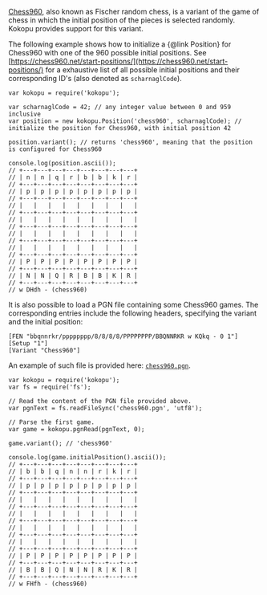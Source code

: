 [Chess960](https://en.wikipedia.org/wiki/Chess960), also known as Fischer random chess, is a variant of the game of chess
in which the initial position of the pieces is selected randomly. Kokopu provides support for this variant.

The following example shows how to initialize a {@link Position} for Chess960 with one of the 960 possible initial positions.
See [https://chess960.net/start-positions/](https://chess960.net/start-positions/) for a exhaustive list of all possible initial positions
and their corresponding ID's (also denoted as `scharnaglCode`).

```
var kokopu = require('kokopu');

var scharnaglCode = 42; // any integer value between 0 and 959 inclusive
var position = new kokopu.Position('chess960', scharnaglCode); // initialize the position for Chess960, with initial position 42

position.variant(); // returns 'chess960', meaning that the position is configured for Chess960

console.log(position.ascii());
// +---+---+---+---+---+---+---+---+
// | n | n | q | r | b | b | k | r |
// +---+---+---+---+---+---+---+---+
// | p | p | p | p | p | p | p | p |
// +---+---+---+---+---+---+---+---+
// |   |   |   |   |   |   |   |   |
// +---+---+---+---+---+---+---+---+
// |   |   |   |   |   |   |   |   |
// +---+---+---+---+---+---+---+---+
// |   |   |   |   |   |   |   |   |
// +---+---+---+---+---+---+---+---+
// |   |   |   |   |   |   |   |   |
// +---+---+---+---+---+---+---+---+
// | P | P | P | P | P | P | P | P |
// +---+---+---+---+---+---+---+---+
// | N | N | Q | R | B | B | K | R |
// +---+---+---+---+---+---+---+---+
// w DHdh - (chess960)
```

It is also possible to load a PGN file containing some Chess960 games. The corresponding entries include the following headers,
specifying the variant and the initial position:

```
[FEN "bbqnnrkr/pppppppp/8/8/8/8/PPPPPPPP/BBQNNRKR w KQkq - 0 1"]
[Setup "1"]
[Variant "Chess960"]
```

An example of such file is provided here: [`chess960.pgn`](tutorial_data/chess960.pgn).

```
var kokopu = require('kokopu');
var fs = require('fs');

// Read the content of the PGN file provided above.
var pgnText = fs.readFileSync('chess960.pgn', 'utf8');

// Parse the first game.
var game = kokopu.pgnRead(pgnText, 0);

game.variant(); // 'chess960'

console.log(game.initialPosition().ascii());
// +---+---+---+---+---+---+---+---+
// | b | b | q | n | n | r | k | r |
// +---+---+---+---+---+---+---+---+
// | p | p | p | p | p | p | p | p |
// +---+---+---+---+---+---+---+---+
// |   |   |   |   |   |   |   |   |
// +---+---+---+---+---+---+---+---+
// |   |   |   |   |   |   |   |   |
// +---+---+---+---+---+---+---+---+
// |   |   |   |   |   |   |   |   |
// +---+---+---+---+---+---+---+---+
// |   |   |   |   |   |   |   |   |
// +---+---+---+---+---+---+---+---+
// | P | P | P | P | P | P | P | P |
// +---+---+---+---+---+---+---+---+
// | B | B | Q | N | N | R | K | R |
// +---+---+---+---+---+---+---+---+
// w FHfh - (chess960)
```
